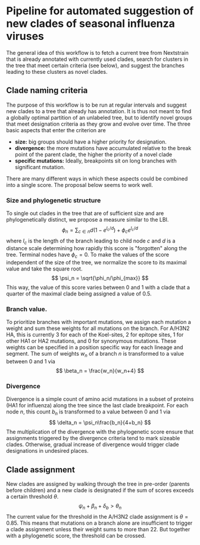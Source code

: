 # Pipeline for automated suggestion of new clades of seasonal influenza viruses


The general idea of this workflow is to fetch a current tree from Nextstrain that is already annotated with currently used clades, search for clusters in the tree that meet certain criteria (see below), and suggest the branches leading to these clusters as novel clades.

## Clade naming criteria

The purpose of this workflow is to be run at regular intervals and suggest new clades to a tree that already has annotation.
It is thus not meant to find a globally optimal partition of an unlabeled tree, but to identify novel groups that meet designation criteria as they grow and evolve over time.
The three basic aspects that enter the criterion are
 * **size:** big groups should have a higher priority for designation.
 * **divergence:** the more mutations have accumulated relative to the break point of the parent clade, the higher the priority of a novel clade
 * **specific mutations:** Ideally, breakpoints sit on long branches with significant mutation.

There are many different ways in which these aspects could be combined into a single score.
The proposal below seems to work well.

### Size and phylogenetic structure

To single out clades in the tree that are of sufficient size and are phylogenetically distinct, we propose a measure similar to the LBI.
$$
\phi_n = \sum_{c\in n} d(1-e^{l_c/d}) +  \phi_c e^{l_c/d}
$$
where $l_c$ is the length of the branch leading to child node $c$ and $d$ is a distance scale determining how rapidly this score is "forgotten" along the tree.
Terminal nodes have $\phi_c=0$.
To make the values of the score independent of the size of the tree, we normalize the score to its maximal value and take the square root.
$$
\psi_n = \sqrt{\phi_n/\phi_{max}}
$$
This way, the value of this score varies between 0 and 1 with a clade that a quarter of the maximal clade being assigned a value of 0.5.

### Branch value.
To prioritize branches with important mutations, we assign each mutation a weight and sum these weights for all mutations on the branch.
For A/H3N2 HA, this is currently 3 for each of the Koel-sites, 2 for epitope sites, 1 for other HA1 or HA2 mutations, and 0 for synonymous mutations.
These weights can be specified in a position specific way for each lineage and segment.
The sum of weights $w_n$ of a branch $n$ is transformed to a value between 0 and 1 via
$$
\beta_n = \frac{w_n}{w_n+4}
$$


### Divergence

Divergence is a simple count of amino acid mutations in a subset of proteins (HA1 for influenza) along the tree since the last clade breakpoint.
For each node $n$, this count $b_n$ is transformed to a value between 0 and 1 via
$$
\delta_n = \psi_n\frac{b_n}{4+b_n}
$$
The multiplication of the divergence with the phylogenetic score ensure that assignments triggered by the divergence criteria tend to mark sizeable clades.
Otherwise, gradual increase of divergence would trigger clade designations in undesired places.

## Clade assignment

New clades are assigned by walking through the tree in pre-order (parents before children) and a new clade is designated if the sum of scores exceeds a certain threshold $\theta$.
$$
\psi_n + \beta_n + \delta_b > \theta_n
$$
The current value for the threshold in the A/H3N2 clade assignment is $\theta=0.85$.
This means that mutations on a branch alone are insufficient to trigger a clade assignment unless their weight sums to more than 22.
But together with a phylogenetic score, the threshold can be crossed.

